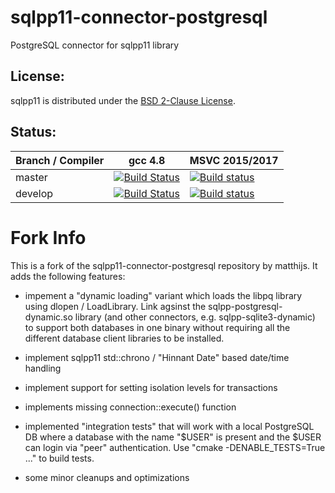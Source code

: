 sqlpp11-connector-postgresql
============================

PostgreSQL connector for sqlpp11 library

License:
-------------
sqlpp11 is distributed under the [BSD 2-Clause License](https://github.com/matthijs/sqlpp11-connector-postgresql/blob/master/LICENSE).

Status:
-------------
Branch / Compiler | gcc 4.8 | MSVC 2015/2017
------------------|---------|---------------
master | [![Build Status](https://travis-ci.org/matthijs/sqlpp11-connector-postgresql.svg?branch=master)](https://travis-ci.org/matthijs/sqlpp11-connector-postgresql?branch=master) | [![Build status](https://ci.appveyor.com/api/projects/status/bmor62aunb03hoeg/branch/master?svg=true)](https://ci.appveyor.com/project/matthijs/sqlpp11-connector-postgresql)
develop | [![Build Status](https://travis-ci.org/matthijs/sqlpp11-connector-postgresql.svg?branch=develop)](https://travis-ci.org/matthijs/sqlpp11-connector-postgresql?branch=develop) | [![Build status](https://ci.appveyor.com/api/projects/status/bmor62aunb03hoeg/branch/develop?svg=true)](https://ci.appveyor.com/project/matthijs/sqlpp11-connector-postgresql)

Fork Info
===========

This is a fork of the sqlpp11-connector-postgresql repository by matthijs. It adds the following features:

* impement a "dynamic loading" variant which loads the libpq library using dlopen / LoadLibrary. Link agsinst the 
  sqlpp-postgresql-dynamic.so library (and other connectors, e.g. sqlpp-sqlite3-dynamic) to support both databases 
  in one binary without requiring all the different database client libraries to be installed.

* implement sqlpp11 std::chrono / "Hinnant Date" based date/time handling

* implement support for setting isolation levels for transactions

* implements missing connection::execute() function

* implemented "integration tests" that will work with a local PostgreSQL DB where a database with the name "$USER" 
  is present and the $USER can login via "peer" authentication. Use "cmake -DENABLE\_TESTS=True ..." to build tests.

* some minor cleanups and optimizations
